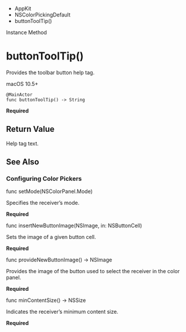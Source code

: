

- AppKit
- NSColorPickingDefault
-  buttonToolTip() 

Instance Method

# buttonToolTip()

Provides the toolbar button help tag.

macOS 10.5+

``` source
@MainActor
func buttonToolTip() -> String
```

**Required**

## Return Value

Help tag text.

## See Also

### Configuring Color Pickers

func setMode(NSColorPanel.Mode)

Specifies the receiver’s mode.

**Required**

func insertNewButtonImage(NSImage, in: NSButtonCell)

Sets the image of a given button cell.

**Required**

func provideNewButtonImage() -> NSImage

Provides the image of the button used to select the receiver in the color panel.

**Required**

func minContentSize() -> NSSize

Indicates the receiver’s minimum content size.

**Required**

